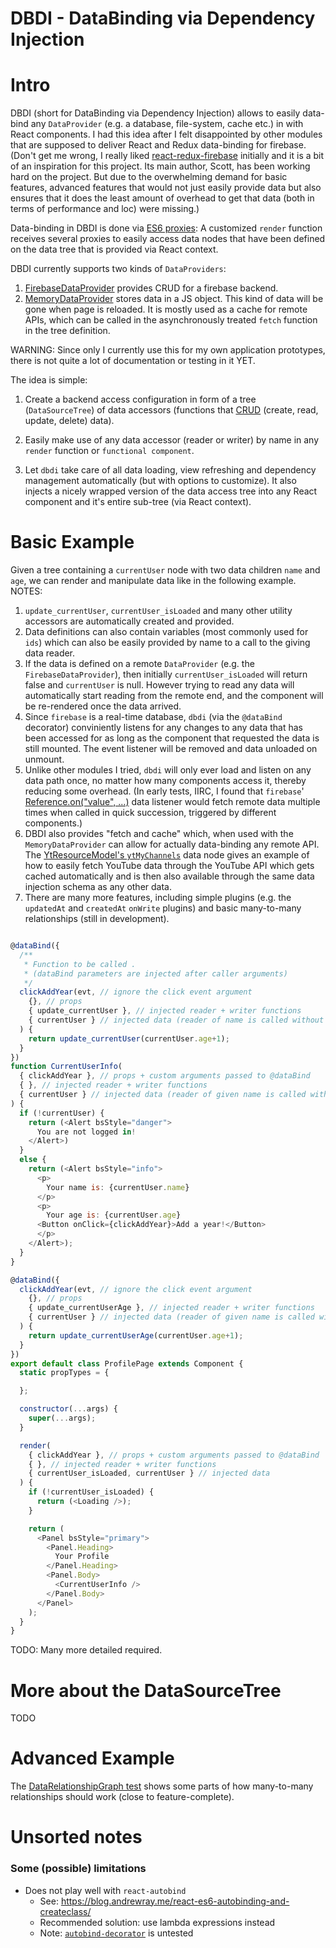 
# DBDI - **D**ata**B**inding via **D**ependency **I**njection

# Intro

DBDI (short for DataBinding via Dependency Injection) allows to easily data-bind any `DataProvider` (e.g. a database, file-system, cache etc.) in with React components. I had this idea after I felt disappointed by other modules that are supposed to deliver React and Redux data-binding for firebase. (Don't get me wrong, I really liked [react-redux-firebase](https://github.com/prescottprue/react-redux-firebase) initially and it is a bit of an inspiration for this project. Its main author, Scott, has been working hard on the project. But due to the overwhelming demand for basic features, advanced features that would not just easily provide data but also ensures that it does the least amount of overhead to get that data (both in terms of performance and loc) were missing.)

Data-binding in DBDI is done via [ES6 proxies](https://ponyfoo.com/articles/es6-proxies-in-depth): A customized `render` function receives several proxies to easily access data nodes that have been defined on the data tree that is provided via React context.

DBDI currently supports two kinds of `DataProviders`:

1. [FirebaseDataProvider](https://github.com/Domiii/project-empire/blob/master/src/dbdi/firebase/FirebaseDataProvider.js) provides CRUD for a firebase backend.
1. [MemoryDataProvider](https://github.com/Domiii/project-empire/blob/master/src/dbdi/dataProviders/MemoryDataProvider.js) stores data in a JS object. This kind of data will be gone when page is reloaded. It is mostly used as a cache for remote APIs, which can be called in the asynchronously treated `fetch` function in the tree definition.

WARNING: Since only I currently use this for my own application prototypes, there is not quite a lot of documentation or testing in it YET.


The idea is simple:

1. Create a backend access configuration in form of a tree (`DataSourceTree`) of data accessors (functions that [CRUD](https://en.wikipedia.org/wiki/Create,_read,_update_and_delete) (create, read, update, delete) data).

1. Easily make use of any data accessor (reader or writer) by name in any `render` function or `functional component`.

1. Let `dbdi` take care of all data loading, view refreshing and dependency management automatically (but with options to customize). It also injects a nicely wrapped version of the data access tree into any React component and it's entire sub-tree (via React context).


# Basic Example

Given a tree containing a `currentUser` node with two data children `name` and `age`, we can render and manipulate data like in the following example.
NOTES:

1. `update_currentUser`, `currentUser_isLoaded` and many other utility accessors are automatically created and provided.
1. Data definitions can also contain variables (most commonly used for `ids`) which can also be easily provided by name to a call to the giving data reader.
1. If the data is defined on a remote `DataProvider` (e.g. the `FirebaseDataProvider`), then initially `currentUser_isLoaded` will return false and `currentUser` is null. However trying to read any data will automatically start reading from the remote end, and the component will be re-rendered once the data arrived.
1. Since `firebase` is a real-time database, `dbdi` (via the `@dataBind` decorator) conviniently listens for any changes to any data that has been accessed for as long as the component that requested the data is still mounted. The event listener will be removed and data unloaded on unmount.
1. Unlike other modules I tried, `dbdi` will only ever load and listen on any data path once, no matter how many components access it, thereby reducing some overhead. (In early tests, IIRC, I found that `firebase`' [Reference.on("value", ...)](https://firebase.google.com/docs/reference/js/firebase.database.Reference#on) data listener would fetch remote data multiple times when called in quick succession, triggered by different components.)
1. DBDI also provides "fetch and cache" which, when used with the `MemoryDataProvider` can allow for actually data-binding any remote API. The [YtResourceModel's `ytMyChannels`](https://github.com/Domiii/project-empire/blob/aac9dfbe6d22b2f9495af927e6107cacc88b1c80/src/core/multimedia/youtube/YtResourceModel.js#L32) data node gives an example of how to easily fetch YouTube data through the YouTube API which gets cached automatically and is then also available through the same data injection schema as any other data.
1. There are many more features, including simple plugins (e.g. the `updatedAt` and `createdAt` `onWrite` plugins) and basic many-to-many relationships (still in development).


```js

@dataBind({
  /**
   * Function to be called .
   * (dataBind parameters are injected after caller arguments)
   */
  clickAddYear(evt, // ignore the click event argument
    {}, // props
    { update_currentUser }, // injected reader + writer functions
    { currentUser } // injected data (reader of name is called without arguments)
  ) {
    return update_currentUser(currentUser.age+1);
  }
})
function CurrentUserInfo(
  { clickAddYear }, // props + custom arguments passed to @dataBind
  { }, // injected reader + writer functions
  { currentUser } // injected data (reader of given name is called without arguments)
) {
  if (!currentUser) {
    return (<Alert bsStyle="danger">
      You are not logged in!
    </Alert>)
  }
  else {
    return (<Alert bsStyle="info">
      <p>
        Your name is: {currentUser.name}
      </p>
      <p>
        Your age is: {currentUser.age} 
      <Button onClick={clickAddYear}>Add a year!</Button>
      </p>
    </Alert>);
  }
}

@dataBind({
  clickAddYear(evt, // ignore the click event argument
    {}, // props
    { update_currentUserAge }, // injected reader + writer functions
    { currentUser } // injected data (reader of given name is called without arguments)
  ) {
    return update_currentUserAge(currentUser.age+1);
  }
})
export default class ProfilePage extends Component {
  static propTypes = {

  };

  constructor(...args) {
    super(...args);
  }

  render(
    { clickAddYear }, // props + custom arguments passed to @dataBind
    { }, // injected reader + writer functions
    { currentUser_isLoaded, currentUser } // injected data
  ) {
    if (!currentUser_isLoaded) {
      return (<Loading />);
    }

    return (
      <Panel bsStyle="primary">
        <Panel.Heading>
          Your Profile
        </Panel.Heading>
        <Panel.Body>
          <CurrentUserInfo />
        </Panel.Body>
      </Panel>
    );
  }
}
```

TODO: Many more detailed required.



# More about the DataSourceTree

TODO


# Advanced Example

The [DataRelationshipGraph test](https://github.com/Domiii/project-empire/blob/master/src/dbdi/__tests__/DataRelationshipGraph.test.js) shows some parts of how many-to-many relationships should work (close to feature-complete).


# Unsorted notes
### Some (possible) limitations
* Does not play well with `react-autobind`
  * See: https://blog.andrewray.me/react-es6-autobinding-and-createclass/
  * Recommended solution: use lambda expressions instead
  * Note: [`autobind-decorator`](https://github.com/andreypopp/autobind-decorator) is untested
